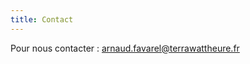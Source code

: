 ```yaml
---
title: Contact
---
```

Pour nous contacter : [arnaud.favarel@terrawattheure.fr](mailto:arnaud.favarel@terrawattheure.fr)